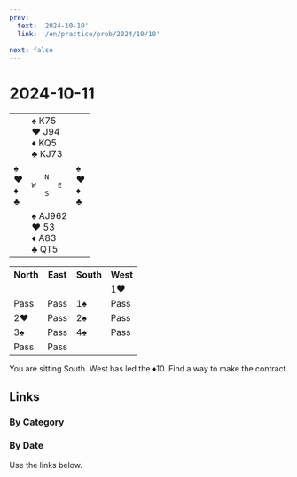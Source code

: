 ```yaml
---
prev:
  text: '2024-10-10'
  link: '/en/practice/prob/2024/10/10'

next: false
---
```


# 2024-10-11

<table class="deal">
	<tr>
		<td></td>
		<td>♠ K75<br>♥ J94<br>♦ KQ5<br>♣ KJ73</td>
		<td></td>
	</tr>
	<tr>
		<td>♠ <br>♥ <br>♦ <br>♣ </td>
		<td><pre>   N<br>W     E<br>   S</pre></td>
		<td>♠ <br>♥ <br>♦ <br>♣ </td>
	</tr>
	<tr>
		<td></td>
		<td>♠ AJ962<br>♥ 53<br>♦ A83<br>♣ QT5</td>
		<td></td>
	</tr>
</table>

<table class="auction">
	<tr>
		<th>North</th>
		<th>East</th>
		<th>South</th>
		<th>West</th>
	</tr>
	<tr>
		<td></td>
		<td></td>
		<td></td>
		<td>1♥</td>
	</tr>
	<tr>
		<td>Pass</td>
		<td>Pass</td>
		<td>1♠</td>
		<td>Pass</td>
	</tr>
	<tr>
		<td>2♥</td>
		<td>Pass</td>
		<td>2♠</td>
		<td>Pass</td>
	</tr>
	<tr>
		<td>3♠</td>
		<td>Pass</td>
		<td>4♠</td>
		<td>Pass</td>
	</tr>
	<tr>
		<td>Pass</td>
		<td>Pass</td>
		<td></td>
		<td></td>
	</tr>
</table>

You are sitting South. West has led the ♦10. Find a way to make the contract.

## Links

[<Badge type="tip" text="Check Solution"/>](/en/learning/prob/2024/10/11)

### By Category

[<Badge type="tip" text="<--"/>](/en/practice/prob/2024/10/10)
[<Badge type="tip" text="Calendar"/>](/en/practice/calendar/2024/10)
[<Badge type="info" text="-->"/>](/en/practice/prob/2024/10/11#links)

### By Date

Use the links below.